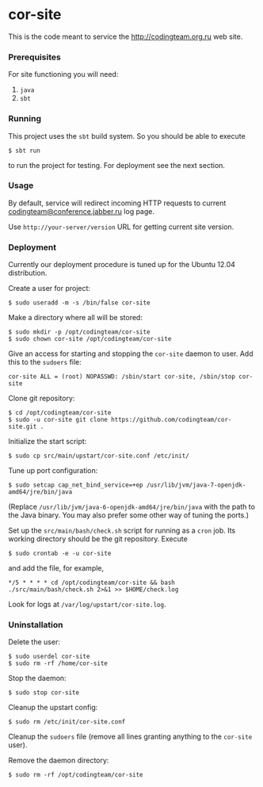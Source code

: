 cor-site
========
This is the code meant to service the http://codingteam.org.ru web site.

### Prerequisites
For site functioning you will need:

1. `java`
2. `sbt`

### Running
This project uses the `sbt` build system. So you should be able to execute

    $ sbt run

to run the project for testing. For deployment see the next section.

### Usage
By default, service will redirect incoming HTTP requests to current codingteam@conference.jabber.ru log page.

Use `http://your-server/version` URL for getting current site version.

### Deployment
Currently our deployment procedure is tuned up for the Ubuntu 12.04 distribution.

Create a user for project:

    $ sudo useradd -m -s /bin/false cor-site

Make a directory where all will be stored:

    $ sudo mkdir -p /opt/codingteam/cor-site
    $ sudo chown cor-site /opt/codingteam/cor-site

Give an access for starting and stopping the `cor-site` daemon to user. Add this to the `sudoers` file:

    cor-site ALL = (root) NOPASSWD: /sbin/start cor-site, /sbin/stop cor-site

Clone git repository:

    $ cd /opt/codingteam/cor-site
    $ sudo -u cor-site git clone https://github.com/codingteam/cor-site.git .

Initialize the start script:

    $ sudo cp src/main/upstart/cor-site.conf /etc/init/

Tune up port configuration:

    $ sudo setcap cap_net_bind_service=+ep /usr/lib/jvm/java-7-openjdk-amd64/jre/bin/java

(Replace `/usr/lib/jvm/java-6-openjdk-amd64/jre/bin/java` with the path to the Java binary. You may also prefer some
other way of tuning the ports.)

Set up the `src/main/bash/check.sh` script for running as a `cron` job. Its working directory should be the git
repository. Execute

    $ sudo crontab -e -u cor-site

and add the file, for example,

    */5 * * * * cd /opt/codingteam/cor-site && bash ./src/main/bash/check.sh 2>&1 >> $HOME/check.log

Look for logs at `/var/log/upstart/cor-site.log`.

### Uninstallation
Delete the user:

    $ sudo userdel cor-site
    $ sudo rm -rf /home/cor-site

Stop the daemon:

    $ sudo stop cor-site

Cleanup the upstart config:

    $ sudo rm /etc/init/cor-site.conf

Cleanup the `sudoers` file (remove all lines granting anything to the `cor-site` user).

Remove the daemon directory:

    $ sudo rm -rf /opt/codingteam/cor-site
